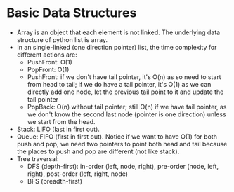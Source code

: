 # Basic Data Structures
* Array is an object that each element is not linked. The underlying data structure of python list is array.
* In an single-linked (one direction pointer) list, the time complexity for different actions are:
  * PushFront: O(1)
  * PopFront: O(1)
  * PushFront: if we don't have tail pointer, it's O(n) as so need to start from head to tail; if we do have a tail pointer, it's O(1) as we can directly add one node, let the previous tail point to it and update the tail pointer
  * PopBack: O(n) without tail pointer; still O(n) if we have tail pointer, as we don't know the second last node (pointer is one direction) unless we start from the head.
* Stack: LIFO (last in first out).
* Queue: FIFO (first in first out). Notice if we want to have O(1) for both push and pop, we need two pointers to point both head and tail because the places to push and pop are different (not like stack).
* Tree traversal:
  * DFS (depth-first): in-order (left, node, right), pre-order (node, left, right), post-order (left, right, node)
  * BFS (breadth-first)
